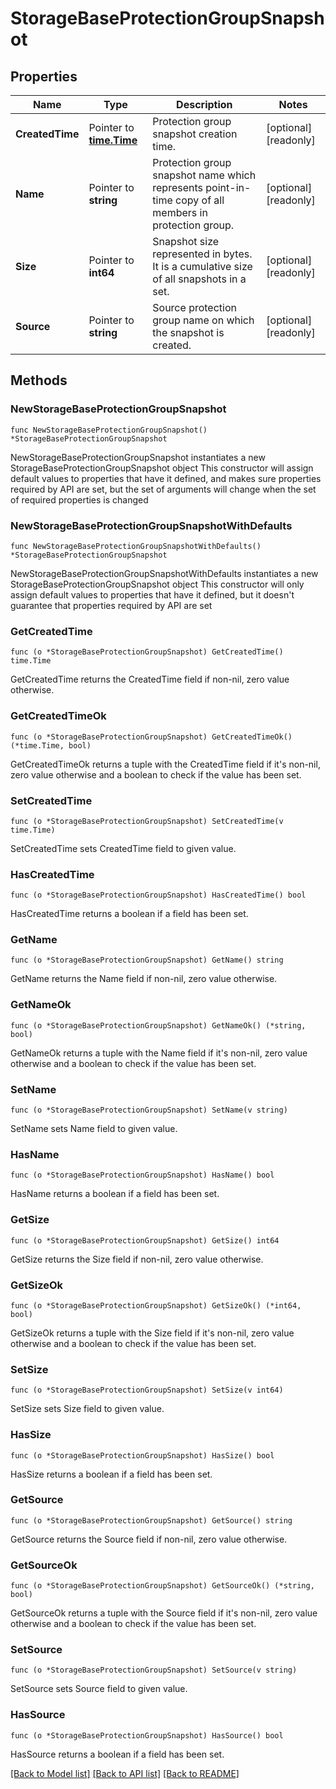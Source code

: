 # StorageBaseProtectionGroupSnapshot

## Properties

Name | Type | Description | Notes
------------ | ------------- | ------------- | -------------
**CreatedTime** | Pointer to [**time.Time**](time.Time.md) | Protection group snapshot creation time. | [optional] [readonly] 
**Name** | Pointer to **string** | Protection group snapshot name which represents point-in-time copy of all members in protection group. | [optional] [readonly] 
**Size** | Pointer to **int64** | Snapshot size represented in bytes. It is a cumulative size of all snapshots in a set. | [optional] [readonly] 
**Source** | Pointer to **string** | Source protection group name on which the snapshot is created. | [optional] [readonly] 

## Methods

### NewStorageBaseProtectionGroupSnapshot

`func NewStorageBaseProtectionGroupSnapshot() *StorageBaseProtectionGroupSnapshot`

NewStorageBaseProtectionGroupSnapshot instantiates a new StorageBaseProtectionGroupSnapshot object
This constructor will assign default values to properties that have it defined,
and makes sure properties required by API are set, but the set of arguments
will change when the set of required properties is changed

### NewStorageBaseProtectionGroupSnapshotWithDefaults

`func NewStorageBaseProtectionGroupSnapshotWithDefaults() *StorageBaseProtectionGroupSnapshot`

NewStorageBaseProtectionGroupSnapshotWithDefaults instantiates a new StorageBaseProtectionGroupSnapshot object
This constructor will only assign default values to properties that have it defined,
but it doesn't guarantee that properties required by API are set

### GetCreatedTime

`func (o *StorageBaseProtectionGroupSnapshot) GetCreatedTime() time.Time`

GetCreatedTime returns the CreatedTime field if non-nil, zero value otherwise.

### GetCreatedTimeOk

`func (o *StorageBaseProtectionGroupSnapshot) GetCreatedTimeOk() (*time.Time, bool)`

GetCreatedTimeOk returns a tuple with the CreatedTime field if it's non-nil, zero value otherwise
and a boolean to check if the value has been set.

### SetCreatedTime

`func (o *StorageBaseProtectionGroupSnapshot) SetCreatedTime(v time.Time)`

SetCreatedTime sets CreatedTime field to given value.

### HasCreatedTime

`func (o *StorageBaseProtectionGroupSnapshot) HasCreatedTime() bool`

HasCreatedTime returns a boolean if a field has been set.

### GetName

`func (o *StorageBaseProtectionGroupSnapshot) GetName() string`

GetName returns the Name field if non-nil, zero value otherwise.

### GetNameOk

`func (o *StorageBaseProtectionGroupSnapshot) GetNameOk() (*string, bool)`

GetNameOk returns a tuple with the Name field if it's non-nil, zero value otherwise
and a boolean to check if the value has been set.

### SetName

`func (o *StorageBaseProtectionGroupSnapshot) SetName(v string)`

SetName sets Name field to given value.

### HasName

`func (o *StorageBaseProtectionGroupSnapshot) HasName() bool`

HasName returns a boolean if a field has been set.

### GetSize

`func (o *StorageBaseProtectionGroupSnapshot) GetSize() int64`

GetSize returns the Size field if non-nil, zero value otherwise.

### GetSizeOk

`func (o *StorageBaseProtectionGroupSnapshot) GetSizeOk() (*int64, bool)`

GetSizeOk returns a tuple with the Size field if it's non-nil, zero value otherwise
and a boolean to check if the value has been set.

### SetSize

`func (o *StorageBaseProtectionGroupSnapshot) SetSize(v int64)`

SetSize sets Size field to given value.

### HasSize

`func (o *StorageBaseProtectionGroupSnapshot) HasSize() bool`

HasSize returns a boolean if a field has been set.

### GetSource

`func (o *StorageBaseProtectionGroupSnapshot) GetSource() string`

GetSource returns the Source field if non-nil, zero value otherwise.

### GetSourceOk

`func (o *StorageBaseProtectionGroupSnapshot) GetSourceOk() (*string, bool)`

GetSourceOk returns a tuple with the Source field if it's non-nil, zero value otherwise
and a boolean to check if the value has been set.

### SetSource

`func (o *StorageBaseProtectionGroupSnapshot) SetSource(v string)`

SetSource sets Source field to given value.

### HasSource

`func (o *StorageBaseProtectionGroupSnapshot) HasSource() bool`

HasSource returns a boolean if a field has been set.


[[Back to Model list]](../README.md#documentation-for-models) [[Back to API list]](../README.md#documentation-for-api-endpoints) [[Back to README]](../README.md)


